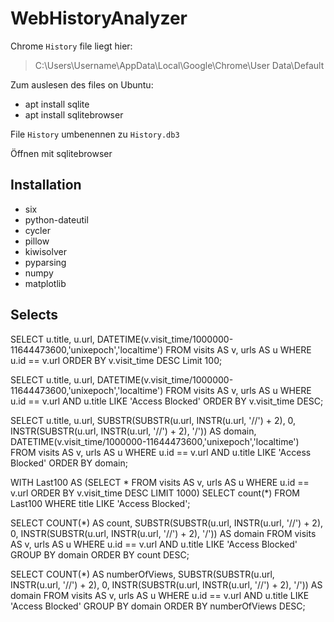 # WebHistoryAnalyzer

Chrome ``History`` file liegt hier:
> C:\Users\Username\AppData\Local\Google\Chrome\User Data\Default

Zum auslesen des files on Ubuntu:
- apt install sqlite
- apt install sqlitebrowser

File ``History`` umbenennen zu ``History.db3``

Öffnen mit sqlitebrowser

## Installation
- six
- python-dateutil
- cycler
- pillow
- kiwisolver
- pyparsing
- numpy
- matplotlib

## Selects

SELECT u.title, u.url,
DATETIME(v.visit_time/1000000-11644473600,'unixepoch','localtime') FROM visits
AS v, urls AS u WHERE u.id == v.url ORDER BY v.visit_time DESC Limit 100;

SELECT u.title, u.url,
DATETIME(v.visit_time/1000000-11644473600,'unixepoch','localtime') FROM visits
AS v, urls AS u WHERE u.id == v.url AND u.title LIKE 'Access Blocked' ORDER BY
v.visit_time DESC;

SELECT u.title, u.url, SUBSTR(SUBSTR(u.url, INSTR(u.url, '//') + 2), 0,
INSTR(SUBSTR(u.url, INSTR(u.url, '//') + 2), '/')) AS domain,
DATETIME(v.visit_time/1000000-11644473600,'unixepoch','localtime') FROM visits
AS v, urls AS u WHERE u.id == v.url AND u.title LIKE 'Access Blocked' ORDER BY
domain;

WITH Last100 AS (SELECT * FROM visits AS v, urls AS u WHERE u.id == v.url ORDER
BY v.visit_time DESC LIMIT 1000) SELECT count(*) FROM Last100 WHERE title LIKE
'Access Blocked';

SELECT COUNT(*) AS count, SUBSTR(SUBSTR(u.url, INSTR(u.url, '//') + 2), 0,
INSTR(SUBSTR(u.url, INSTR(u.url, '//') + 2), '/')) AS domain FROM visits AS v,
urls AS u WHERE u.id == v.url AND u.title LIKE 'Access Blocked' GROUP BY domain
ORDER BY count DESC;

SELECT COUNT(*) AS numberOfViews, SUBSTR(SUBSTR(u.url, INSTR(u.url, '//') + 2),
0, INSTR(SUBSTR(u.url, INSTR(u.url, '//') + 2), '/')) AS domain FROM visits AS
v, urls AS u WHERE u.id == v.url AND u.title LIKE 'Access Blocked' GROUP BY
domain ORDER BY numberOfViews DESC;
